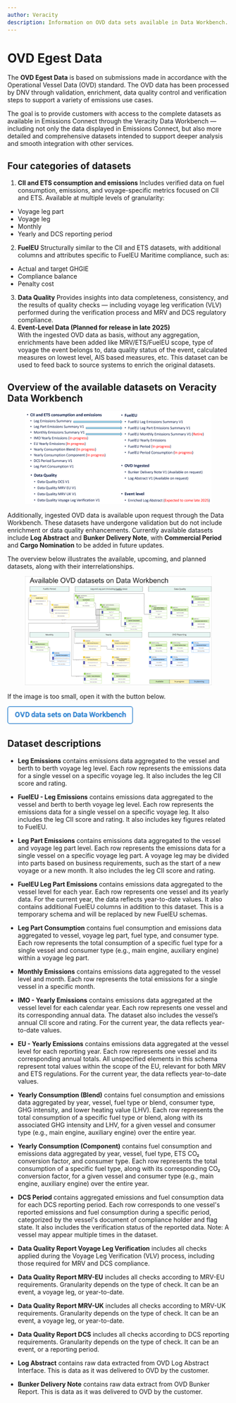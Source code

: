 ```yaml
---
author: Veracity
description: Information on OVD data sets available in Data Workbench.
---
```


# OVD Egest Data 
The  **OVD Egest Data** is based on submissions made in accordance with the Operational Vessel Data (OVD) standard. The OVD data has been processed by DNV through validation, enrichment, data quality control and verification steps to support a variety of emissions use cases.

The goal is to provide customers with access to the complete datasets as available in Emissions Connect through the Veracity Data Workbench — including not only the data displayed in Emissions Connect, but also more detailed and comprehensive datasets intended to support deeper analysis and smooth integration with other services.

## Four categories of datasets
1.	**CII and ETS consumption and emissions**
Includes verified data on fuel consumption, emissions, and voyage-specific metrics focused on CII and ETS. Available at multiple levels of granularity:
- Voyage leg part
- Voyage leg
- Monthly
- Yearly and DCS reporting period
2.	**FuelEU**
Structurally similar to the CII and ETS datasets, with additional columns and attributes specific to FuelEU Maritime compliance, such as:
- Actual and target GHGIE
- Compliance balance
- Penalty cost
3.	**Data Quality**
Provides insights into data completeness, consistency, and the results of quality checks — including voyage leg verification (VLV) performed during the verification process and MRV and DCS regulatory compliance.
4.	**Event-Level Data (Planned for release in late 2025)**   
With the ingested OVD data as basis, without any aggregation, enrichments have been added like MRV/ETS/FuelEU scope, type of voyage the event belongs to, data quality status of the event, calculated measures on lowest level, AIS based measures, etc. This dataset can be used to feed back to source systems to enrich the original datasets.

## Overview of the available datasets on Veracity Data Workbench
<figure>
	<img src="assets/ovddatasets.png"/>
</figure>

Additionally, ingested OVD data is available upon request through the Data Workbench. These datasets have undergone validation but do not include enrichment or data quality enhancements. Currently available datasets include **Log Abstract** and **Bunker Delivery Note**, with **Commercial Period** and **Cargo Nomination** to be added in future updates.

The overview below illustrates the available, upcoming, and planned datasets, along with their interrelationships.
<figure>
	<img src="assets/relations2.png"/>
</figure>

If the image is too small, open it with the button below.

 <a href="https://veracitycdnprod.blob.core.windows.net/developer/veracitystatic/ovd/ovd-egest/OVD%20Egest%20Schema%20to%20Data%20Workbench.pdf">
    <img src="assets/button.png" alt="OVD data sets on Data Workbench" height="40">
  </a>

  <br>

## Dataset descriptions 
- **Leg Emissions** contains emissions data aggregated to the vessel and berth to berth voyage leg level. Each row represents the emissions data for a single vessel on a specific voyage leg. It also includes the leg CII score and rating.

- **FuelEU - Leg Emissions** contains emissions data aggregated to the vessel and berth to berth voyage leg level. Each row represents the emissions data for a single vessel on a specific voyage leg. It also includes the leg CII score and rating. It also includes key figures related to FuelEU.

- **Leg Part Emissions** contains emissions data aggregated to the vessel and voyage leg part level. Each row represents the emissions data for a single vessel on a specific voyage leg part. A voyage leg may be divided into parts based on business requirements, such as the start of a new voyage or a new month. It also includes the leg CII score and rating.

- **FuelEU Leg Part Emissions** contains emissions data aggregated to the vessel level for each year. Each row represents one vessel and its yearly data. For the current year, the data reflects year-to-date values. It also contains additional FuelEU columns in addition to this dataset. This is a temporary schema and will be replaced by new FuelEU schemas.

- **Leg Part Consumption** contains fuel consumption and emissions data aggregated to vessel, voyage leg part, fuel type, and consumer type. Each row represents the total consumption of a specific fuel type for a single vessel and consumer type (e.g., main engine, auxiliary engine) within a voyage leg part.

- **Monthly Emissions** contains emissions data aggregated to the vessel level and month. Each row represents the total emissions for a single vessel in a specific month.

- **IMO - Yearly Emissions** contains emissions data aggregated at the vessel level for each calendar year. Each row represents one vessel and its corresponding annual data. The dataset also includes the vessel’s annual CII score and rating. For the current year, the data reflects year-to-date values.

- **EU - Yearly Emissions** contains emissions data aggregated at the vessel level for each reporting year. Each row represents one vessel and its corresponding annual totals. All unspecified elements in this schema represent total values within the scope of the EU, relevant for both MRV and ETS regulations. For the current year, the data reflects year-to-date values.

- **Yearly Consumption (Blend)** contains fuel consumption and emissions data aggregated by year, vessel, fuel type or blend, consumer type, GHG intensity, and lower heating value (LHV). Each row represents the total consumption of a specific fuel type or blend, along with its associated GHG intensity and LHV, for a given vessel and consumer type (e.g., main engine, auxiliary engine) over the entire year.

- **Yearly Consumption (Component)** contains fuel consumption and emissions data aggregated by year, vessel, fuel type, ETS CO₂ conversion factor, and consumer type. Each row represents the total consumption of a specific fuel type, along with its corresponding CO₂ conversion factor, for a given vessel and consumer type (e.g., main engine, auxiliary engine) over the entire year.

- **DCS Period** contains aggregated emissions and fuel consumption data for each DCS reporting period. Each row corresponds to one vessel's reported emissions and fuel consumption during a specific period, categorized by the vessel's document of compliance holder and flag state. It also includes the verification status of the reported data. Note: A vessel may appear multiple times in the dataset.

- **Data Quality Report Voyage Leg Verification** includes all checks applied during the Voyage Leg Verification (VLV) process, including those required for MRV and DCS compliance.

- **Data Quality Report MRV-EU** includes all checks according to MRV-EU requirements. Granularity depends on the type of check. It can be an event, a voyage leg, or year-to-date.

- **Data Quality Report MRV-UK** includes all checks according to MRV-UK requirements. Granularity depends on the type of check. It can be an event, a voyage leg, or year-to-date.

- **Data Quality Report DCS** includes all checks according to DCS reporting requirements. Granularity depends on the type of check. It can be an event, or a reporting period.

- **Log Abstract** contains raw data extracted from OVD Log Abstract Interface. This is data as it was delivered to OVD by the customer.

- **Bunker Delivery Note** contains raw data extract from OVD Bunker Report. This is data as it was delivered to OVD by the customer.